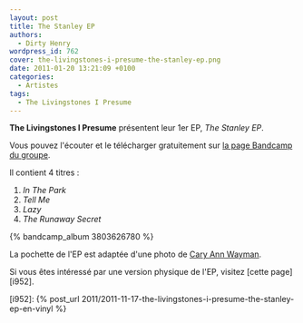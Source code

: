 ```yaml
---
layout: post
title: The Stanley EP
authors:
  - Dirty Henry
wordpress_id: 762
cover: the-livingstones-i-presume-the-stanley-ep.png
date: 2011-01-20 13:21:09 +0100
categories:
  - Artistes
tags:
  - The Livingstones I Presume
---
```


**The Livingstones I Presume** présentent leur 1er EP, _The Stanley EP_.

Vous pouvez l'écouter et le télécharger gratuitement sur [la page Bandcamp du
groupe][1].

Il contient 4 titres :

1. _In The Park_
1. _Tell Me_
1. _Lazy_
1. _The Runaway Secret_

{% bandcamp_album 3803626780 %}

La pochette de l'EP est adaptée d'une photo de [Cary Ann Wayman][2].

Si vous êtes intéressé par une version physique de l'EP, visitez [cette
page][i952].

[1]: https://thelivingstonesipresume.bandcamp.com
[2]: https://www.flickr.com/photos/yyellowbird/

[i952]:
{% post_url 2011/2011-11-17-the-livingstones-i-presume-the-stanley-ep-en-vinyl %}

